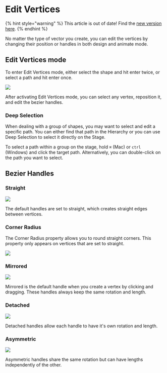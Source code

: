 # Edit Vertices

{% hint style="warning" %}
This article is out of date! Find the [new version here](https://rive.app/community/doc/edit-vertices/docxdLbVeOpi).
{% endhint %}

No matter the type of vector you create, you can edit the vertices by changing their position or handles in both design and animate mode.

## Edit Vertices mode

To enter Edit Vertices mode, either select the shape and hit enter twice, or select a path and hit enter once.

![](../../../.gitbook/assets/edit\_verticies\_20px.gif)

After activating Edit Vertices mode, you can select any vertex, reposition it, and edit the bezier handles.

### Deep Selection

When dealing with a group of shapes, you may want to select and edit a specific path. You can either find that path in the Hierarchy or you can use Deep Selection to select it directly on the Stage.

To select a path within a group on the stage, hold `⌘` (Mac) or `ctrl` (Windows) and click the target path. Alternatively, you can double-click on the path you want to select.

## Bezier Handles

### ‌**Straight**

![](<../../../.gitbook/assets/handles\_straight (1).gif>)

‌The default handles are set to straight, which creates straight edges between vertices.

### Corner Radius

The Corner Radius property allows you to round straight corners. This property only appears on vertices that are set to straight.&#x20;

![](../../../.gitbook/assets/round\_corner.gif)

### ‌**Mirrored**

![](../../../.gitbook/assets/handles\_mirrored\_20px.gif)

‌Mirrored is the default handle when you create a vertex by clicking and dragging. These handles always keep the same rotation and length.

### ‌**Detached**

![](../../../.gitbook/assets/detached\_20px.gif)

‌Detached handles allow each handle to have it's own rotation and length.

### ‌**Asymmetric**

![](../../../.gitbook/assets/handles\_asymetric\_20px.gif)

‌Asymmetric handles share the same rotation but can have lengths independently of the other.
